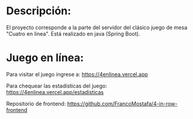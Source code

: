# Descripción:

El proyecto corresponde a la parte del servidor del clásico juego de mesa "Cuatro en linea". Está realizado en java (Spring Boot).
# Juego en línea:

Para visitar el juego ingrese a:
https://4enlinea.vercel.app

Para chequear las estadísticas del juego:
https://4enlinea.vercel.app/estadisticas

Repositorio de frontend: https://github.com/FrancoMostafa/4-in-row-frontend
